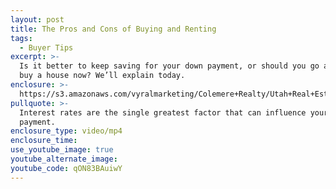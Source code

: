 ```yaml
---
layout: post
title: The Pros and Cons of Buying and Renting
tags:
  - Buyer Tips
excerpt: >-
  Is it better to keep saving for your down payment, or should you go ahead and
  buy a house now? We’ll explain today.
enclosure: >-
  https://s3.amazonaws.com/vyralmarketing/Colemere+Realty/Utah+Real+Estate+Buy+or+Save.mp4
pullquote: >-
  Interest rates are the single greatest factor that can influence your monthly
  payment.
enclosure_type: video/mp4
enclosure_time:
use_youtube_image: true
youtube_alternate_image:
youtube_code: qON83BAuiwY
---
```

